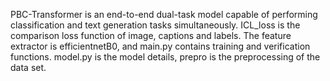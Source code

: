 PBC-Transformer is an end-to-end dual-task model capable of performing classification and text generation tasks simultaneously. ICL_loss is the comparison loss function of image, captions and labels. The feature extractor is efficientnetB0, and main.py contains training and verification functions. model.py is the model details, prepro is the preprocessing of the data set.
